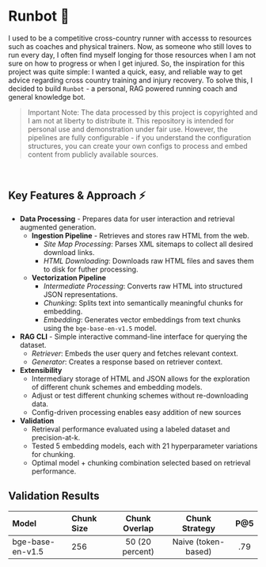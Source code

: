 # Runbot 🤖
I used to be a competitive cross-country runner with accesss to resources such as coaches and physical trainers. Now, as someone who still loves to run every day, I often find myself longing for those resources when I am not sure on how to progress or when I get injured. So, the inspiration for this project was quite simple: I wanted a quick, easy, and reliable way to get advice regarding cross country training and injury recovery. To solve this, I decided to build ``Runbot`` - a personal, RAG powered running coach and general knowledge bot. 

> Important Note: The data processed by this project is copyrighted and I am not at liberty to distribute it. This repository is intended for personal use and demonstration under fair use. However, the pipelines are fully configurable - if you understand the configuration structures, you can create your own configs to process and embed content from publicly available sources.
<br>

##  Key Features & Approach ⚡️
- **Data Processing** - Prepares data for user interaction and retrieval augmented generation.
  - **Ingestion Pipeline** - Retrieves and stores raw HTML from the web.
    - *Site Map Processing*: Parses XML sitemaps to collect all desired download links.
    - *HTML Downloading*: Downloads raw HTML files and saves them to disk for futher processing.
  - **Vectorization Pipeline**
    - *Intermediate Processing*: Converts raw HTML into structured JSON representations.
    - *Chunking*: Splits text into semantically meaningful chunks for embedding.
    - *Embedding*: Generates vector embeddings from text chunks using the ``bge-base-en-v1.5`` model.
- **RAG CLI** - Simple interactive command-line interface for querying the dataset.
  - *Retriever*: Embeds the user query and fetches relevant context.
  - *Generator*: Creates a response based on retriever context.
- **Extensibility**
  - Intermediary storage of HTML and JSON allows for the exploration of different chunk schemes and embedding models.
  - Adjust or test different chunking schemes without re-downloading data.
  - Config-driven processing enables easy addition of new sources
- **Validation**
  - Retrieval performance evaluated using a labeled dataset and precision-at-k.
  - Tested 5 embedding models, each with 21 hyperparameter variations for chunking.
  - Optimal model + chunking combination selected based on retrieval performance.

## Validation Results
| Model | Chunk Size | Chunk Overlap | Chunk Strategy | P@5 |
|:-----------|:----------------------------|:------------------:| :------------------: | :------------------: |
| bge-base-en-v1.5 | 256 | 50 (20 percent) | Naive (token-based) | .79



